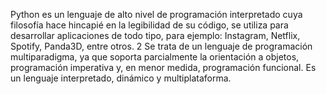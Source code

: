 Python es un lenguaje de alto nivel de programación interpretado cuya filosofía hace hincapié en la legibilidad de su código,
 se utiliza para desarrollar aplicaciones de todo tipo, para ejemplo: Instagram, Netflix, Spotify, Panda3D, entre otros.
 2​ Se trata de un lenguaje de programación multiparadigma, ya que soporta parcialmente la orientación a objetos, programación imperativa y, en menor medida, programación funcional. 
 Es un lenguaje interpretado, dinámico y multiplataforma.